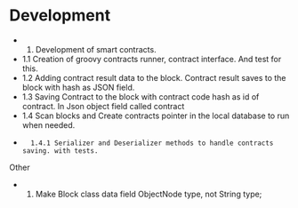 # Development

+ 1. Development of smart contracts.
+   1.1 Creation of groovy contracts runner, contract interface. And test for this.
+   1.2 Adding contract result data to the block. Contract result saves to the block with hash as JSON field.
+   1.3 Saving Contract to the block with contract code hash as id of contract. In Json object field called contract
+   1.4 Scan blocks and Create contracts pointer in the local database to run when needed. 
+       1.4.1 Serializer and Deserializer methods to handle contracts saving. with tests.


Other
+ 1. Make Block class data field ObjectNode type, not String type;
